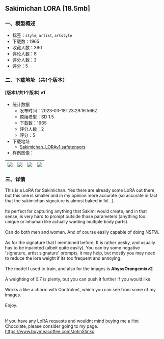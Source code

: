 ## Sakimichan LORA [18.5mb]
### 一、模型概述

- 标签：`style`, `artist`, `artstyle`
- 下载数：1965
- 收藏人数：360
- 评论人数：8
- 评分人数：2
- 评分：5

### 二、下载地址（共1个版本）

#### [版本1/共1个版本] v1

- 统计数据
  - 发布时间：2023-03-18T23:29:16.566Z
  - 原始模型：SD 1.5
  - 下载数：1965
  - 评分人数：2
  - 评分：5
- 下载地址
  - [Sakimichan_LORAv1.safetensors](https://civitai.com/api/download/models/12055)
- 样例图像：

| <img src="https://image.civitai.com/xG1nkqKTMzGDvpLrqFT7WA/ba74d3f8-0a02-4be8-cf72-692116921c00/width=450/116826.jpeg" /> | <img src="https://image.civitai.com/xG1nkqKTMzGDvpLrqFT7WA/a9fa5f8d-2715-4866-e982-28395c558500/width=450/115543.jpeg" /> | <img src="https://image.civitai.com/xG1nkqKTMzGDvpLrqFT7WA/b7134a1d-d272-4ff5-3441-9f658fbec600/width=450/115549.jpeg" /> | <img src="https://image.civitai.com/xG1nkqKTMzGDvpLrqFT7WA/9cb44727-682d-4eec-f6a1-138a9c41c700/width=450/115548.jpeg" /> |
| ---- | ---- | ---- | ---- |


### 三、详情
<p>This is a LoRA for Sakimichan. Yes there are already some LoRA out there, but this one is smaller and in my opinion more accurate (so accurate in fact that the sakimichan signature is almost baked in lol...).<br /><br />Its perfect for capturing anything that Sakimi would create, and in that sense, is very hard to prompt outside those parameters (anything too unique or inhuman like actually wanting multiple body parts).<br /><br />Can do both men and women. And of course easily capable of doing NSFW.<br /><br />As for the signature that I mentioned before, It is rather pesky, and usually has to be inpainted (albeit quite easily). You can try some negative 'signature, artist signature' prompts, it may help, but mostly you may need to reduce the lora weight if its too frequent and annoying.<br /><br />The model I used to train, and also for the images is <strong>AbyssOrangemixv2</strong><br /><br />A weighting of 0.7 is plenty, but you can push it further if you would like.<br /><br />Works a like a charm with Controlnet, which you can see from some of my images.<br /><br />Enjoy.<br /><br /><br />If you have any LoRA requests and wouldnt mind buying me a Hot Chocolate, please consider going to my page. <a target="_blank" rel="ugc" href="https://www.buymeacoffee.com/JohnStinko">https://www.buymeacoffee.com/JohnStinko</a></p>